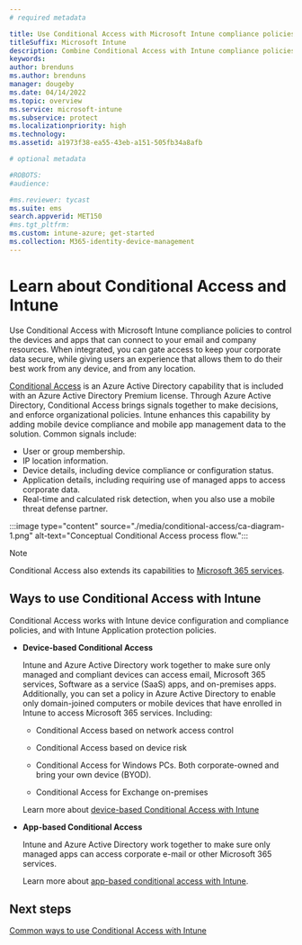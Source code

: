 ```yaml
---
# required metadata

title: Use Conditional Access with Microsoft Intune compliance policies
titleSuffix: Microsoft Intune
description: Combine Conditional Access with Intune compliance policies to define the requirements that users and devices must meet before gaining access your organizations resources. 
keywords:
author: brenduns
ms.author: brenduns
manager: dougeby    
ms.date: 04/14/2022
ms.topic: overview
ms.service: microsoft-intune
ms.subservice: protect
ms.localizationpriority: high
ms.technology:
ms.assetid: a1973f38-ea55-43eb-a151-505fb34a8afb

# optional metadata

#ROBOTS:
#audience:

#ms.reviewer: tycast
ms.suite: ems
search.appverid: MET150
#ms.tgt_pltfrm:
ms.custom: intune-azure; get-started
ms.collection: M365-identity-device-management
---
```


# Learn about Conditional Access and Intune

Use Conditional Access with Microsoft Intune compliance policies to control the devices and apps that can connect to your email and company resources. When integrated, you can gate access to keep your corporate data secure, while giving users an experience that allows them to do their best work from any device, and from any location.

[Conditional Access](/azure/active-directory/conditional-access/overview) is an Azure Active Directory capability that is included with an Azure Active Directory Premium license. Through Azure Active Directory, Conditional Access brings signals together to make decisions, and enforce organizational policies. Intune enhances this capability by adding mobile device compliance and mobile app management data to the solution. Common signals include:

- User or group membership.
- IP location information.
- Device details, including device compliance or configuration status.
- Application details, including requiring use of managed apps to access corporate data.
- Real-time and calculated risk detection, when you also use a mobile threat defense partner.

:::image type="content" source="./media/conditional-access/ca-diagram-1.png" alt-text="Conceptual Conditional Access process flow.":::

> [!NOTE]
> Conditional Access also extends its capabilities to [Microsoft 365 services](/office365/enterprise/office-365-client-support-conditional-access).

## Ways to use Conditional Access with Intune

Conditional Access works with Intune device configuration and compliance policies, and with Intune Application protection policies.  

- **Device-based Conditional Access**

  Intune and Azure Active Directory work together to make sure only managed and compliant devices can access email, Microsoft 365 services, Software as a service (SaaS) apps, and on-premises apps. Additionally, you can set a policy in Azure Active Directory to enable only domain-joined computers or mobile devices that have enrolled in Intune to access Microsoft 365 services.  Including:

  - Conditional Access based on network access control

  - Conditional Access based on device risk

  - Conditional Access for Windows PCs. Both corporate-owned and bring your own device (BYOD).

  - Conditional Access for Exchange on-premises

  Learn more about [device-based Conditional Access with Intune](../protect/create-conditional-access-intune.md)

- **App-based Conditional Access**

  Intune and Azure Active Directory work together to make sure only managed apps can access corporate e-mail or other Microsoft 365 services.

  Learn more about [app-based conditional access with Intune](../protect/app-based-conditional-access-intune.md).

## Next steps

[Common ways to use Conditional Access with Intune](../protect/conditional-access-intune-common-ways-use.md)